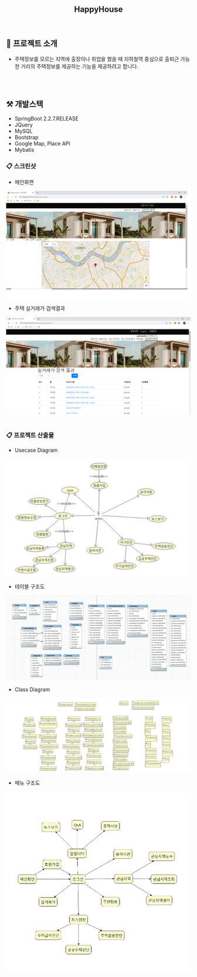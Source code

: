 <!-- PROJECT LOGO -->

<br />
<p align="center">
  <h2 align="center">HappyHouse</h2>
</p>

<br>

<!-- ABOUT THE PROJECT -->

## :paperclip: 프로젝트 소개

- 주택정보를 모르는 지역에 출장이나 취업을 했을 때 지하철역 중심으로 출퇴근 가능한 거리의 주택정보를 제공하는 기능을 제공하려고 합니다.

<br>
<br>

## :hammer_and_pick: 개발스택

- SpringBoot 2.2.7.RELEASE
- JQuery
- MySQL
- Bootstrap
- Google Map, Place API
- Mybatis

### :clipboard: 스크린샷

-  메인화면
<img src="제출물/캡쳐/1. 메인화면.PNG" alt="mock-up">

- 주택 실거래가 검색결과
<img src="제출물/캡쳐/2. 실거래가 검색 결과.PNG" alt="mock-up">

<br>
<br>

### :clipboard: 프로젝트 산출물
- Usecase Diagram
<img src="제출물/캡쳐/2. usecase diagram.jpg" alt="mock-up">

- 테이블 구조도
<img src="제출물/캡쳐/3. erd.jpg" alt="mock-up">

- Class Diagram
<img src="제출물/캡쳐/4. class diagram.jpg" alt="mock-up">

- 메뉴 구조도
<img src="제출물/캡쳐/5. 메뉴 구조도.jpg" alt="mock-up">

<br>
